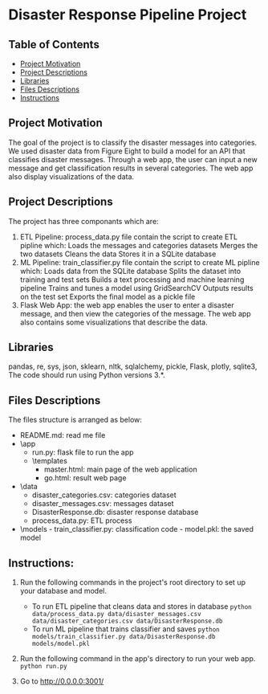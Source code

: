 # Disaster Response Pipeline Project

## Table of Contents
- [Project Motivation](#project-motivation)
- [Project Descriptions](#project-descriptions)
- [Libraries](#Libraries)
- [Files Descriptions](#files-descriptions)
- [Instructions](#instructions)

## Project Motivation
The goal of the project is to classify the disaster messages into categories. We used disaster data from Figure Eight to build a model for an API that classifies disaster messages. Through a web app, the user can input a new message and get classification results in several categories. The web app also display visualizations of the data.

## Project Descriptions
The project has three componants which are:

1. ETL Pipeline: process_data.py file contain the script to create ETL pipline which:
Loads the messages and categories datasets
Merges the two datasets
Cleans the data
Stores it in a SQLite database
2. ML Pipeline: train_classifier.py file contain the script to create ML pipline which:
Loads data from the SQLite database
Splits the dataset into training and test sets
Builds a text processing and machine learning pipeline
Trains and tunes a model using GridSearchCV
Outputs results on the test set
Exports the final model as a pickle file
3. Flask Web App: the web app enables the user to enter a disaster message, and then view the categories of the message.
The web app also contains some visualizations that describe the data.

## Libraries
pandas,
re,
sys,
json,
sklearn,
nltk,
sqlalchemy,
pickle,
Flask,
plotly,
sqlite3,
The code should run using Python versions 3.*.

## Files Descriptions
The files structure is arranged as below:

- README.md: read me file
- \app
	- run.py: flask file to run the app
	- \templates
		- master.html: main page of the web application 
		- go.html: result web page
- \data
	- disaster_categories.csv: categories dataset
	- disaster_messages.csv: messages dataset
	- DisasterResponse.db: disaster response database
	- process_data.py: ETL process
- \models
		- train_classifier.py: classification code
		- model.pkl: the saved model
## Instructions:
1. Run the following commands in the project's root directory to set up your database and model.

    - To run ETL pipeline that cleans data and stores in database
        `python data/process_data.py data/disaster_messages.csv data/disaster_categories.csv data/DisasterResponse.db`
    - To run ML pipeline that trains classifier and saves
        `python models/train_classifier.py data/DisasterResponse.db models/model.pkl`

2. Run the following command in the app's directory to run your web app.
    `python run.py`

3. Go to http://0.0.0.0:3001/
